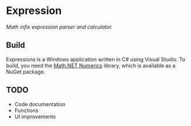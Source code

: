 # Expression
*Math infix expression parser and calculator.*

## Build
Expressions is a Windows application written in C# using Visual Studio. To build, you need the
[Math.NET Numerics](http://numerics.mathdotnet.com/) library, which is available as a NuGet package.

## TODO
* Code documentation
* Functions
* UI improvements